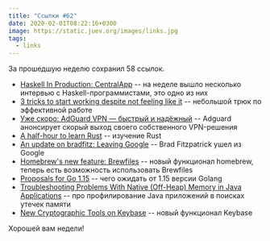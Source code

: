```yaml
---
title: "Ссылки #62"
date: 2020-02-01T08:22:16+0300
image: https://static.juev.org/images/links.jpg
tags:
  - links
---
```

За прошедшую неделю сохранил 58 ссылок.

* [Haskell In Production: CentralApp](https://serokell.io/blog/haskell-in-production-centralapp) -- на неделе вышло несколько интервью с Haskell-программистами, это одно из них
* [3 tricks to start working despite not feeling like it](https://www.deprocrastination.co/blog/3-tricks-to-start-working-despite-not-feeling-like-it) -- небольшой трюк по эффективной работе
* [Уже скоро: AdGuard VPN — быстрый и надёжный](https://adguard.com/ru/blog/adguard-vpn-announcement.html) -- Adguard анонсирует скорый выход своего собственного VPN-решения
* [A half-hour to learn Rust](https://fasterthanli.me/blog/2020/a-half-hour-to-learn-rust/) -- изучение Rust
* [An update on bradfitz: Leaving Google](https://bradfitz.com/2020/01/27/leaving-google) -- Brad Fitzpatrick ушел из Google
* [Homebrew's new feature: Brewfiles](https://coderwall.com/p/afmnbq/homebrew-s-new-feature-brewfiles) -- новый функционал homebrew, теперь есть возможность использовать Brewfiles
* [Proposals for Go 1.15](https://blog.golang.org/go1.15-proposals) -- чего ожидать от 1.15 версии Golang
* [Troubleshooting Problems With Native (Off-Heap) Memory in Java Applications](https://dzone.com/articles/troubleshooting-problems-with-native-off-heap-memo) -- про профилирование Java приложений в поисках утечек памяти
* [New Cryptographic Tools on Keybase](https://keybase.io/blog/crypto) -- новый функционал Keybase

Хорошей вам недели!
